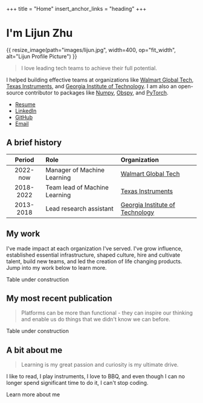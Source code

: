 +++
title = "Home"
insert_anchor_links = "heading"
+++

<!--Design inspired by "https://www.aarronwalter.com/"-->

# I'm Lijun Zhu

{{ resize_image(path="images/lijun.jpg", width=400, op="fit_width", alt="Lijun Profile Picture") }}

> I love leading tech teams to achieve their full potential. 

I helped building effective teams at organizations like [Walmart Global Tech](https://tech.walmart.com/content/walmart-global-tech/en_us.html), [Texas Instruments](https://www.ti.com/), and [Georgia Institute of Technology](https://www.gatech.edu/). 
I am also an open-source contributor to packages like [Numpy](https://numpy.org/), [Obspy](https://github.com/obspy/obspy), and [PyTorch](https://pytorch.org/).

- [Resume](https://github.com/lijunzh/resume/releases/latest/download/resume.pdf)
- [LinkedIn](https://www.linkedin.com/in/lijunzh/)
- [GitHub](https://github.com/lijunzh/)
- [Email](mailto:gatechzhu@gmail.com)

## A brief history
| Period    | Role                          | Organization                    |
| :-------: | :---------------------------- | :------------------------------ |
| 2022-now  | Manager of Machine Learning   | [Walmart Global Tech](https://tech.walmart.com/content/walmart-global-tech/en_us.html) |
| 2018-2022 | Team lead of Machine Learning | [Texas Instruments](https://www.ti.com/technologies/edge-ai.html) |
| 2013-2018 | Lead research assistant       | [Georgia Institute of Technology](https://cegp.ece.gatech.edu/) |

## My work
I've made impact at each organization I've served. I've grow influence,
established essential infrastructure, shaped culture, hire and cultivate
talent, build new teams, and led the creation of life changing products. Jump
into my work below to learn more.

Table under construction

## My most recent publication

> Platforms can be more than functional - they can inspire our thinking and
> enable us do things that we didn't know we can before.

Table under construction

## A bit about me

>Learning is my great passion and curiosity is my ultimate drive. 

I like to read, I play instruments, I love to BBQ, and even though I can no
longer spend significant time to do it, I can't stop coding. 

<!--Need to add a link-->
Learn more about me
